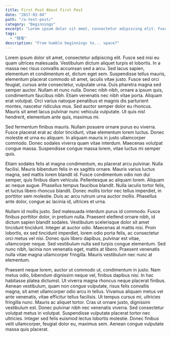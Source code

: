 ```yaml
---
title: First Post About First Post
date: "2017-03-04"
path: "/a-test-post/"
category: "Beginnings"
excerpt: "Lorem ipsum dolor sit amet, consectetur adipiscing elit. Fusce sed nisi eu quam ultrices malesuada. Vestibulum dictum aliquet turpis et lobortis. In a massa nec risus convallis accumsan sed a arcu. Sed lacus sapien, elementum et condimentum "
tags:
  - "随笔"
description: "From humble beginnings to... space?"
---
```


Lorem ipsum dolor sit amet, consectetur adipiscing elit. Fusce sed nisi eu quam ultrices malesuada. Vestibulum dictum aliquet turpis et lobortis. In a massa nec risus convallis accumsan sed a arcu. Sed lacus sapien, elementum et condimentum et, dictum eget sem. Suspendisse tellus mauris, elementum placerat commodo sit amet, iaculis vitae justo. Fusce sed orci feugiat, cursus ante consectetur, vulputate urna. Duis pharetra magna sed semper auctor. Nullam et nunc nulla. Donec nibh nibh, ornare a ipsum quis, condimentum faucibus nibh. Etiam venenatis nec nibh vitae porta. Aliquam erat volutpat. Orci varius natoque penatibus et magnis dis parturient montes, nascetur ridiculus mus. Sed auctor semper dolor eu rhoncus. Mauris sit amet lacus pulvinar nunc vehicula vulputate. Ut quis nisl hendrerit, elementum ante quis, maximus mi.

Sed fermentum finibus mauris. Nullam posuere ornare purus eu viverra. Fusce placerat erat ac dolor tincidunt, vitae elementum lorem luctus. Donec molestie et urna eu aliquam. In aliquam mauris in justo ullamcorper commodo. Donec sodales viverra quam vitae interdum. Maecenas volutpat congue massa. Suspendisse congue massa lorem, vitae luctus mi semper quis.

Etiam sodales felis at magna condimentum, eu placerat arcu pulvinar. Nulla facilisi. Mauris bibendum felis in ex sagittis ornare. Mauris varius luctus magna, sed mattis lorem blandit id. Fusce condimentum odio non dui semper, quis finibus diam vehicula. Pellentesque ac aliquam lorem. Aliquam ac neque augue. Phasellus tempus faucibus blandit. Nulla iaculis tortor felis, et luctus libero rhoncus blandit. Donec mollis tortor nec tellus imperdiet, in porttitor sem molestie. Duis ac arcu rutrum urna auctor mollis. Phasellus ante dolor, congue ac lacinia id, ultrices et urna.

Nullam id mollis justo. Sed malesuada interdum purus id commodo. Fusce finibus porttitor dolor, in pretium nulla. Praesent eleifend ornare nibh, id dictum sapien blandit sodales. Vestibulum scelerisque dolor sit amet tincidunt tincidunt. Integer at auctor odio. Maecenas at mattis nisi. Proin lobortis, ex sed tincidunt imperdiet, lorem odio porta felis, ac consectetur orci metus vel nisi. Donec quis libero dapibus, pulvinar est vitae, ullamcorper neque. Sed vestibulum nulla sed turpis congue elementum. Sed nunc nibh, lacinia non venenatis eget, mattis at libero. Praesent venenatis nulla vitae magna ullamcorper fringilla. Mauris vestibulum nec nunc at elementum.

Praesent neque lorem, auctor ut commodo ut, condimentum in justo. Nam metus odio, bibendum dignissim neque vel, finibus dapibus nisi. In hac habitasse platea dictumst. Ut viverra magna rhoncus neque placerat finibus. Aenean vestibulum, quam non congue vulputate, risus felis convallis magna, sit amet ullamcorper odio arcu in tellus. Vivamus aliquam metus vel ante venenatis, vitae efficitur tellus facilisis. Ut tempus cursus mi, ultricies fringilla nunc. Mauris ac aliquet tortor. Cras ut ornare justo, dignissim vestibulum est. Donec pulvinar nibh nec venenatis viverra. Sed consectetur volutpat metus in volutpat. Suspendisse vulputate placerat tortor nec ultricies. Integer sed felis euismod lectus lobortis molestie. Donec finibus velit ullamcorper, feugiat dolor eu, maximus sem. Aenean congue vulputate massa quis placerat.
